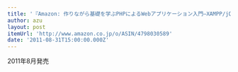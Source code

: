 ```yaml
---
title: '『Amazon: 作りながら基礎を学ぶPHPによるWebアプリケーション入門―XAMPP/jQuery/HTML5で作るイマドキのWebサイト: 清野 克行』'
author: azu
layout: post
itemUrl: 'http://www.amazon.co.jp/o/ASIN/4798030589'
date: '2011-08-31T15:00:00.000Z'
---
```

2011年8月発売

